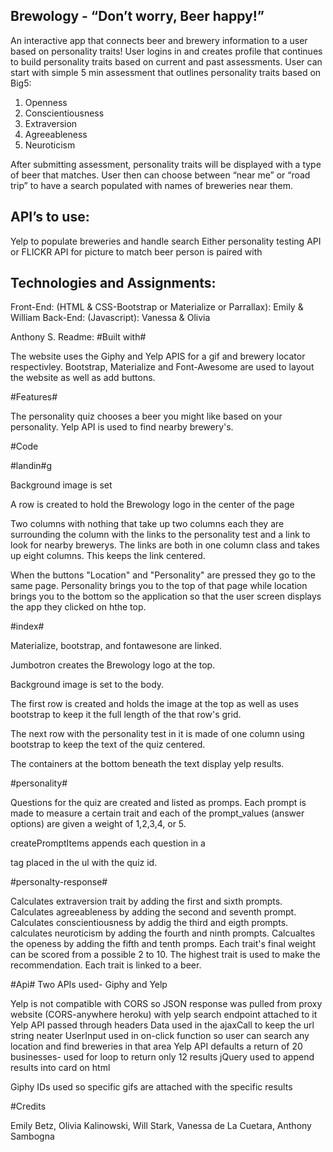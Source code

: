 ## Brewology - “Don’t worry, Beer happy!”
An interactive app that connects beer and brewery information to a user based on personality traits!
User logins in and creates profile that continues to build personality traits based on current and past assessments.
User can start with simple 5 min assessment that outlines personality traits based on Big5:
1. Openness 
2. Conscientiousness
3. Extraversion
4. Agreeableness
5. Neuroticism
 
 After submitting assessment, personality traits will be displayed with a type of beer that matches.
User then can choose between “near me” or “road trip” to have a search populated with names of breweries near them.

## API’s to use:
Yelp to populate breweries and handle search
Either personality testing API or FLICKR API for picture to match beer person is paired with
                                                     

## Technologies and Assignments:
Front-End: (HTML & CSS-Bootstrap or Materialize or Parrallax): Emily & William Back-End: (Javascript): Vanessa & Olivia
                          
Anthony S. Readme:
#Built with#

The website uses the Giphy and Yelp APIS for a gif and brewery locator respectivley.
Bootstrap, Materialize and Font-Awesome are used to layout the website as well as add buttons.

#Features#

The personality quiz chooses a beer you might like based on your personality.
Yelp API is used to find nearby brewery's.

#Code

   #landin#g
   
Background image is set

A row is created to hold the Brewology logo in the center of the page

Two columns with nothing that take up two columns each they are surrounding the column with the links to the personality test and a link to look for nearby brewerys. The links are both in one column class and takes up eight columns. This keeps the link centered.

When the buttons "Location" and "Personality" are pressed they go to the same page. Personality brings you to the top of that page while location brings you to the bottom so the application so that the user screen displays the app they clicked on hthe top.   
 
   #index#
   
Materialize, bootstrap, and fontawesone are linked.

Jumbotron creates the Brewology logo at the top.

Background image is set to the body.

The first row is created and holds the image at the top as well as uses bootstrap to keep it the full length of the that row's grid.

The next row with the personality test in it is made of one column using bootstrap to keep the text of the quiz centered.

The containers at the bottom beneath the text display yelp results.

   #personality#
   
Questions for the quiz are created and listed as promps. Each prompt is made to measure a certain trait and each of the prompt_values (answer options) are given a weight of 1,2,3,4, or 5.

createPromptItems appends each question in a <p> tag placed in the ul with the quiz id.

   #personalty-response#
   
Calculates extraversion trait by adding the first and sixth prompts.
Calculates agreeableness by adding the second and seventh prompt.
Calculates conscientiousness by addig the third and eigth prompts.
calculates neuroticism by adding the fourth and ninth prompts.
Calcualtes the openess by adding the fifth and tenth promps.
Each trait's final weight can be scored from a possible 2 to 10.
The highest trait is used to make the recommendation. Each trait is linked to a beer.


   #Api#
Two APIs used- Giphy and Yelp

Yelp is not compatible with CORS so JSON response was pulled from proxy website (CORS-anywhere heroku) with yelp search endpoint attached to it
Yelp API passed through headers
Data used in the ajaxCall to keep the url string neater
UserInput used in on-click function so user can search any location and find breweries in that area
Yelp API defaults a return of 20 businesses- used for loop to return only 12 results
jQuery used to append results into card on html

Giphy IDs used so specific gifs are attached with the specific results

#Credits

Emily Betz, Olivia Kalinowski, Will Stark, Vanessa de La Cuetara, Anthony Sambogna
